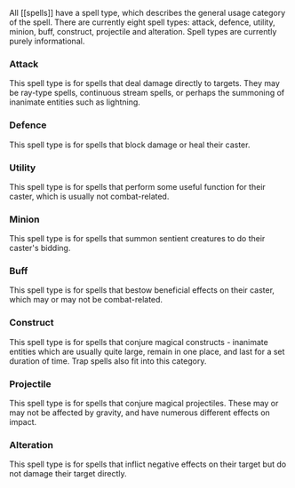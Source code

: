 All [[spells]] have a spell type, which describes the general usage category of the spell. There are currently eight spell types: attack, defence, utility, minion, buff, construct, projectile and alteration. Spell types are currently purely informational.

### Attack
This spell type is for spells that deal damage directly to targets. They may be ray-type spells, continuous stream spells, or perhaps the summoning of inanimate entities such as lightning.

### Defence
This spell type is for spells that block damage or heal their caster.

### Utility
This spell type is for spells that perform some useful function for their caster, which is usually not combat-related.

### Minion
This spell type is for spells that summon sentient creatures to do their caster's bidding.

### Buff
This spell type is for spells that bestow beneficial effects on their caster, which may or may not be combat-related.

### Construct
This spell type is for spells that conjure magical constructs - inanimate entities which are usually quite large, remain in one place, and last for a set duration of time. Trap spells also fit into this category.

### Projectile
This spell type is for spells that conjure magical projectiles. These may or may not be affected by gravity, and have numerous different effects on impact.

### Alteration
This spell type is for spells that inflict negative effects on their target but do not damage their target directly.

